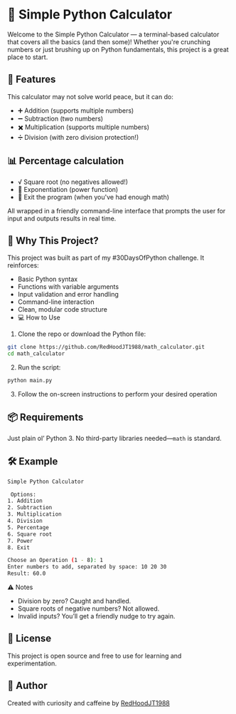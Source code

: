 # 🧮 Simple Python Calculator
Welcome to the Simple Python Calculator — a terminal-based calculator that covers all the basics (and then some)! Whether you're crunching numbers or just brushing up on Python fundamentals, this project is a great place to start.

## 🚀 Features
This calculator may not solve world peace, but it can do:

- ➕ Addition (supports multiple numbers)
- ➖ Subtraction (two numbers)
- ✖️ Multiplication (supports multiple numbers)
- ➗ Division (with zero division protection!)

## 📊 Percentage calculation

- √ Square root (no negatives allowed!)
- 🔋 Exponentiation (power function)
- 🚪 Exit the program (when you've had enough math)

All wrapped in a friendly command-line interface that prompts the user for input and outputs results in real time.

## 🧠 Why This Project?
This project was built as part of my #30DaysOfPython challenge. It reinforces:
- Basic Python syntax
- Functions with variable arguments
- Input validation and error handling
- Command-line interaction
- Clean, modular code structure
- 💻 How to Use

1. Clone the repo or download the Python file:
```bash
git clone https://github.com/RedHoodJT1988/math_calculator.git
cd math_calculator
```
2. Run the script:
```bash
python main.py
```
3. Follow the on-screen instructions to perform your desired operation

## 📦 Requirements
Just plain ol’ Python 3. No third-party libraries needed—`math` is standard.

## 🛠 Example
```bash
Simple Python Calculator

 Options:
1. Addition
2. Subtraction
3. Multiplication
4. Division
5. Percentage
6. Square root
7. Power
8. Exit

Choose an Operation (1 - 8): 1
Enter numbers to add, separated by space: 10 20 30
Result: 60.0
```

⚠️ Notes
- Division by zero? Caught and handled.
- Square roots of negative numbers? Not allowed.
- Invalid inputs? You’ll get a friendly nudge to try again.

## 🧾 License
This project is open source and free to use for learning and experimentation.

## 🙌 Author
Created with curiosity and caffeine by [RedHoodJT1988](https://www.github.com/RedHoodJT1988)